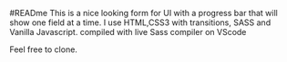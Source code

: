 #READme
This is a nice looking form for UI with a progress bar that will show one field at a time. I use HTML,CSS3 with transitions, SASS and Vanilla Javascript. compiled with live Sass compiler on VScode

Feel free to clone.
